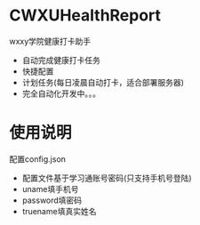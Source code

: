 # CWXUHealthReport
wxxy学院健康打卡助手
* 自动完成健康打卡任务
* 快捷配置
* 计划任务(每日凌晨自动打卡，适合部署服务器)
* 完全自动化开发中。。。
# 使用说明
配置config.json
* 配置文件基于学习通账号密码(只支持手机号登陆)
* uname填手机号
* password填密码
* truename填真实姓名
